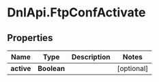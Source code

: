 # DnlApi.FtpConfActivate

## Properties
Name | Type | Description | Notes
------------ | ------------- | ------------- | -------------
**active** | **Boolean** |  | [optional] 


